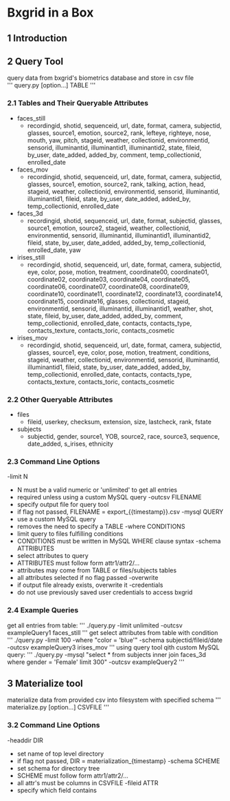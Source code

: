 # Bxgrid in a Box
## 1 Introduction

## 2 Query Tool
query data from bxgrid's biometrics database and store in csv file\
'''
query.py [option...] TABLE
'''
### 2.1 Tables and Their Queryable Attributes
- faces_still
  - recordingid, shotid, sequenceid, url, date, format, camera, subjectid, glasses, source1, emotion, source2, rank, lefteye, righteye, nose, mouth, yaw, pitch, stageid, weather, collectionid, environmentid, sensorid, illuminantid, illuminantid1, illuminantid2, state, fileid, by_user, date_added, added_by, comment, temp_collectionid, enrolled_date
- faces_mov
  - recordingid, shotid, sequenceid, url, date, format, camera, subjectid, glasses, source1, emotion, source2, rank, talking, action, head, stageid, weather, collectionid, environmentid, sensorid, illuminantid, illuminantid1, fileid, state, by_user, date_added, added_by, temp_collectionid, enrolled_date
- faces_3d
  - recordingid, shotid, sequenceid, url, date, format, subjectid, glasses, source1, emotion, source2, stageid, weather, collectionid, environmentid, sensorid, illuminantid, illuminantid1, illuminantid2, fileid, state, by_user, date_added, added_by, temp_collectionid, enrolled_date, yaw
- irises_still
  - recordingid, shotid, sequenceid, url, date, format, camera, subjectid, eye, color, pose, motion, treatment, coordinate00, coordinate01, coordinate02, coordinate03, coordinate04, coordinate05, coordinate06, coordinate07, coordinate08, coordinate09, coordinate10, coordinate11, coordinate12, coordinate13, coordinate14, coordinate15, coordinate16, glasses, collectionid, stageid, environmentid, sensorid, illuminantid, illuminantid1, weather, shot, state, fileid, by_user, date_added, added_by, comment, temp_collectionid, enrolled_date, contacts, contacts_type, contacts_texture, contacts_toric, contacts_cosmetic 
- irises_mov
  - recordingid, shotid, sequenceid, url, date, format, camera, subjectid, glasses, source1, eye, color, pose, motion, treatment, conditions, stageid, weather, collectionid, environmentid, sensorid, illuminantid, illuminantid1, fileid, state, by_user, date_added, added_by, temp_collectionid, enrolled_date, contacts, contacts_type, contacts_texture, contacts_toric, contacts_cosmetic
### 2.2 Other Queryable Attributes
- files
  - fileid, userkey, checksum, extension, size, lastcheck, rank, fstate
- subjects
  - subjectid, gender, source1, YOB, source2, race, source3, sequence, date_added, s_irises, ethnicity
### 2.3 Command Line Options
-limit N
- N must be a valid numeric or 'unlimited' to get all entries
- required unless using a custom MySQL query
-outcsv FILENAME
- specify output file for query tool
- if flag not passed, FILENAME = export_{{timestamp}}.csv
-mysql QUERY
- use a custom MySQL query
- removes the need to specify a TABLE
-where CONDITIONS
- limit query to files fulfilling conditions
- CONDITIONS must be written in MySQL WHERE clause syntax
-schema ATTRIBUTES
- select attributes to query
- ATTRIBUTES must follow form attr1/attr2/...
- attributes may come from TABLE or files/subjects tables
- all attributes selected if no flag passed
-overwrite
- if output file already exists, overwrite it
-credentials
- do not use previously saved user credentials to access bxgrid
### 2.4 Example Queries
get all entries from table:
'''
./query.py -limit unlimited -outcsv exampleQuery1 faces_still
'''
get select attributes from table with condition
'''
./query.py -limit 100 -where "color = 'blue'" -schema subjectid/fileid/date -outcsv exampleQuery3 irises_mov
'''
using query tool qith custom MySQL query:
'''
./query.py -mysql "select * from subjects inner join faces_3d where gender = 'Female' limit 300" -outcsv exampleQuery2
'''
## 3 Materialize tool
materialize data from provided csv into filesystem with specified schema
'''
materialize.py [option...] CSVFILE
'''
### 3.2 Command Line Options
-headdir DIR
- set name of top level directory
- if flag not passed, DIR = materialization_{timestamp}
-schema SCHEME
- set schema for directory tree
- SCHEME must follow form attr1/attr2/...
- all attr's must be columns in CSVFILE
-fileid ATTR
- specify which field contains
